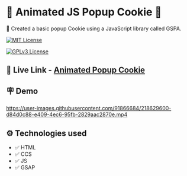 
# 🚀 Animated JS Popup Cookie 🚀

📝 Created a basic popup Cookie using a JavaScript library called GSPA.



[![MIT License](https://img.shields.io/badge/Popup-Cookie-green.svg)](https://choosealicense.com/licenses/mit/)

[![GPLv3 License](https://img.shields.io/badge/JavaScript-GSAP-yellow.svg)](https://opensource.org/licenses/)



## 🔗 Live Link - [Animated Popup Cookie](https://animated-popup-cookie.netlify.app/)


## 🪧 Demo




https://user-images.githubusercontent.com/91866684/218629600-d84d0c88-e409-4ec6-95fb-2829aac2870e.mp4




## ⚙️ Technologies used

- ✅ HTML
- ✅ CCS
- ✅ JS
- ✅ GSAP



